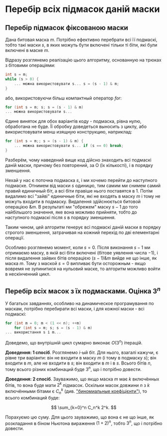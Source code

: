 # Перебір всіх підмасок даній маски

## Перебір підмасок фіксованою маски

Дана битовая маска $m$. Потрібно ефективно перебрати всі її подмаскі, тобто такі маски $s$, в яких можуть бути включені тільки ті біти, які були включені в маске $m$.

Відразу розглянемо реалізацію цього алгоритму, основанную на трюках з бітовими операціями:

<!--- TODO: specify code snippet id -->
``` cpp
int s = m;
while (s > 0) {
    ... можна використовувати s... s = (s - 1) & m;
}
```

або, використовуючи більш компактный оператор $for$:

<!--- TODO: specify code snippet id -->
``` cpp
for (int s = m; s; s = (s - 1) & m)
... можна використовувати s...
```

Єдине виняток для обох варіантів коду - подмаска, рівна нулю, обработана не буде. Її обробку доведеться выносить з циклу, або використовувати менш изящную конструкцию, наприклад:

<!--- TODO: specify code snippet id -->
``` cpp
for (int s = m;; s = (s - 1) & m) {
    ... можна використовувати s... if (s == 0) break;
}
```

Разберём, чому наведений вище код дійсно знаходить всі подмаскі даній маски, причому без повторений, за O (їх кількості), і в порядку зменшення.

Нехай у нас є поточна подмаска $s$, і ми хочемо перейти до наступного подмаске. Отнимем від маски $s$ одиницю, тим самим ми снимем самий правий единичный біт, а всі біти правіше нього поставятся в $1$. Потім видалимо всі "зайві" единичные біти, які не входять в маску $m$ і тому не можуть входити в подмаску. Видалення здійснюється битовой операцією $\& m$. В результаті ми "обрежем" маску $s-1$ до того найбільшого значення, яке вона можливо прийняти, тобто до наступного подмаскі після $s$ в порядку зменшення.

Таким чином, цей алгоритм генерує всі подмаскі даній маски в порядку строгого зменшення, затрачивая на кожний перехід по дві елементарні операції.

Особливо розглянемо момент, коли $s = 0$. Після виконання $s-1$ ми отримаємо маску, в якій всі біти включені (бітове уявлення числа $-1$), і після видалення зайвих бітів операцією $(s-1) \& m$ вийде не що інше, як маска $m$. Тому з маской $s = 0$ випливає бути осторожным - якщо вовремя не зупинитися на нульовий маске, то алгоритм можливо войти в нескінченний цикл.

## Перебір всіх масок з їх подмасками. Оцінка $3^n$

У багатьох завданнях, особливо на динамическое програмування по маскам, потрібно перебирати всі маски, і для кожної маски - всі подмаскі:

<!--- TODO: specify code snippet id -->
``` cpp
for (int m = 0; m < (1 << n); ++m)
    for (int s = m; s; s = (s - 1) & m)
... використання s і m...
```

Доведемо, що внутрішній цикл сумарно виконає $O(3^n)$ ітерацій.

**Доведення: 1 спосіб**. Розглянемо $i$-ый біт. Для нього, взагалі кажучи, є рівне три варіанти: він не входити в маску $m$ (і тому в подмаску $s$); він входити в $m$, але не входити в $s$; він входити в $m$ і в $s$. Всього бітів $n$, тому всього різних комбинаций буде $3^n$, що і потрібно довести.

**Доведення: 2 спосіб**. Зауважимо, що якщо маска $m$ має $k$ включённых бітів, то вона буде мати $2^k$ підмасок. Оскільки масок довжини $n$ з $k$ включёнными бітами є $C_n^k$ (див. ["биномиальные коефіцієнти"](binomial_coeff)), то всього комбинаций буде:

$$
\sum_{k=0}^n C_n^k 2^k.
$$

Порахуємо цю суму. Для цього зауважимо, що вона є не що інше, як розкладання в біном Ньютона вираження $(1+2)^n$, тобто $3^n$, що і потрібно довести.
